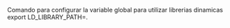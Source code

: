 Comando para configurar la variable global para utilizar librerias dinamicas
export LD_LIBRARY_PATH=.
